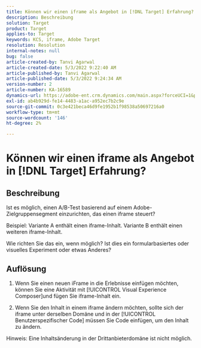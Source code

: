 ```yaml
---
title: Können wir einen iframe als Angebot in [!DNL Target] Erfahrung?
description: Beschreibung
solution: Target
product: Target
applies-to: Target
keywords: KCS, iframe, Adobe Target
resolution: Resolution
internal-notes: null
bug: false
article-created-by: Tanvi Agarwal
article-created-date: 5/3/2022 9:22:40 AM
article-published-by: Tanvi Agarwal
article-published-date: 5/3/2022 9:24:34 AM
version-number: 2
article-number: KA-16589
dynamics-url: https://adobe-ent.crm.dynamics.com/main.aspx?forceUCI=1&pagetype=entityrecord&etn=knowledgearticle&id=1975388e-c2ca-ec11-a7b5-6045bd00dca1
exl-id: ab4b929d-fe14-4483-a1ac-a952ec7b2c9e
source-git-commit: 0c3e421beca46d9fe1952b1f98538a50697216a0
workflow-type: tm+mt
source-wordcount: '146'
ht-degree: 2%

---
```


# Können wir einen iframe als Angebot in [!DNL Target] Erfahrung?

## Beschreibung


Ist es möglich, einen A/B-Test basierend auf einem Adobe-Zielgruppensegment einzurichten, das einen iframe steuert?



Beispiel: Variante A enthält einen iframe-Inhalt. Variante B enthält einen weiteren iframe-Inhalt.

Wie richten Sie das ein, wenn möglich? Ist dies ein formularbasiertes oder visuelles Experiment oder etwas Anderes?


## Auflösung


1. Wenn Sie einen neuen iFrame in die Erlebnisse einfügen möchten, können Sie eine Aktivität mit [!UICONTROL Visual Experience Composer]und fügen Sie iframe-Inhalt ein.

2. Wenn Sie den Inhalt in einem iframe ändern möchten, sollte sich der iframe unter derselben Domäne und in der [!UICONTROL Benutzerspezifischer Code] müssen Sie Code einfügen, um den Inhalt zu ändern.



Hinweis: Eine Inhaltsänderung in der Drittanbieterdomäne ist nicht möglich.
